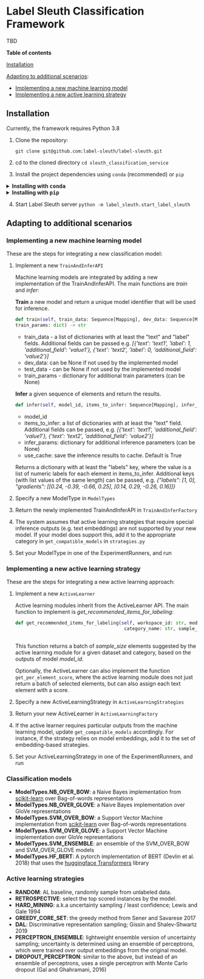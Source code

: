 # Label Sleuth Classification Framework

TBD


**Table of contents**

[Installation](#installation)

[Adapting to additional scenarios](#adapting-to-additional-scenarios):
* [Implementing a new machine learning model](#implementing-a-new-machine-learning-model)
* [Implementing a new active learning strategy](#implementing-a-new-active-learning-strategy)

## Installation
Currently, the framework requires Python 3.8
1. Clone the repository: 

   `git clone git@github.com:label-sleuth/label-sleuth.git`
2. cd to the cloned directory `cd sleuth_classification_service`
3. Install the project dependencies using `conda` (recommended) or `pip`
<details><summary><b>Installing with <tt>conda</tt></b></summary>
<p>

- Install Anaconda https://docs.anaconda.com/anaconda/install/index.html

- Restart your console

- Use the following commands to create a new anaconda environment and install the requirements:
```bash
# Create and activate a virtual environment:
conda create --yes -n sleuth_classification python=3.8
conda activate sleuth_classification
# Install requirements
pip install -r label_sleuth/requirements.txt
```
</p>
</details>
<details><summary><b>Installing with <tt>pip</tt></b></summary>
<p>
Assuming python 3.8 is already installed.

- Install pip https://pip.pypa.io/en/stable/installation/

- Restart your console

- Install requirements:
```bash
pip install -r label_sleuth/requirements.txt
```
</p>
</details>

4. Start Label Sleuth server `python -m label_sleuth.start_label_sleuth`

## Adapting to additional scenarios
### Implementing a new machine learning model
These are the steps for integrating a new classification model:
1. Implement a new `TrainAndInferAPI`

    Machine learning models are integrated by adding a new implementation of the TrainAndInferAPI.
    The main functions are *train* and *infer*:
    
    **Train** a new model and return a unique model identifier that will be used for inference.
    ```python    
    def train(self, train_data: Sequence[Mapping], dev_data: Sequence[Mapping], test_data: Sequence[Mapping], 
    train_params: dict) -> str
   ```
        
    - train_data - a list of dictionaries with at least the "text" and "label" fields. Additional fields can be passed e.g.
    *[{'text': 'text1', 'label': 1, 'additional_field': 'value1'}, {'text': 'text2', 'label': 0, 'additional_field': 'value2'}]*
    - dev_data: can be None if not used by the implemented model
    - test_data - can be None if not used by the implemented model
    - train_params - dictionary for additional train parameters (can be None)

    **Infer** a given sequence of elements and return the results.

    ```python    
    def infer(self, model_id, items_to_infer: Sequence[Mapping], infer_params: dict, use_cache=True) -> dict:
    ```    
    - model_id
    - items_to_infer: a list of dictionaries with at least the "text" field. Additional fields can be passed,
    e.g. *[{'text': 'text1', 'additional_field': 'value1'}, {'text': 'text2', 'additional_field': 'value2'}]*
    - infer_params: dictionary for additional inference parameters (can be None)
    - use_cache: save the inference results to cache. Default is True
    
    Returns a dictionary with at least the "labels" key, where the value is a list of numeric labels for each element in
    items_to_infer.
    Additional keys (with list values of the same length) can be passed,
    e.g. *{"labels": [1, 0], "gradients": [[0.24, -0.39, -0.66, 0.25], [0.14, 0.29, -0.26, 0.16]]}*

2. Specify a new ModelType in `ModelTypes`
3. Return the newly implemented TrainAndInferAPI in `TrainAndInferFactory`
4. The system assumes that active learning strategies that require special inference outputs (e.g. text embeddings)
are not supported by your new model. If your model does support this, add it to the appropriate category 
in `get_compatible_models` in `strategies.py`
5. Set your ModelType in one of the ExperimentRunners, and run

### Implementing a new active learning strategy
These are the steps for integrating a new active learning approach:
1. Implement a new `ActiveLearner`
   
   Active learning modules inherit from the ActiveLearner API.
   The main function to implement is *get_recommended_items_for_labeling*:
   ```python
   def get_recommended_items_for_labeling(self, workspace_id: str, model_id: str, dataset_name: str,
                                           category_name: str, sample_size: int = 1) -> Sequence[TextElement]:
    
   ```    
   This function returns a batch of *sample_size* elements suggested by the active learning module for a given dataset
   and category, based on the outputs of model *model_id*.
   
   Optionally, the ActiveLearner can also implement the function `get_per_element_score`, where the active learning 
   module does not just return a batch of selected elements, but can also assign each text element with a score.

2. Specify a new ActiveLearningStrategy in `ActiveLearningStrategies`
3. Return your new ActiveLearner in `ActiveLearningFactory`
4. If the active learner requires particular outputs from the machine learning model, update `get_compatible_models` 
accordingly. For instance, if the strategy relies on model embeddings, add it to the set of embedding-based strategies.
5. Set your ActiveLearningStrategy in one of the ExperimentRunners, and run

### Classification models
- **ModelTypes.NB_OVER_BOW**: a Naive Bayes implementation from [scikit-learn](https://scikit-learn.org) over Bag-of-words representations
- **ModelTypes.NB_OVER_GLOVE**: a Naive Bayes implementation over GloVe representations
- **ModelTypes.SVM_OVER_BOW**: a Support Vector Machine implementation from [scikit-learn](https://scikit-learn.org) over Bag-of-words representations
- **ModelTypes.SVM_OVER_GLOVE**: a Support Vector Machine implementation over GloVe representations
- **ModelTypes.SVM_ENSEMBLE**: an ensemble of the SVM_OVER_BOW and SVM_OVER_GLOVE models
- **ModelTypes.HF_BERT**: A pytorch implementation of BERT (Devlin et al. 2018) that uses the [huggingface Transformers](https://github.com/huggingface/transformers) library 

### Active learning strategies
- **RANDOM**: AL baseline, randomly sample from unlabeled data.
- **RETROSPECTIVE**: select the top scored instances by the model.
- **HARD_MINING**: a.k.a uncertainty sampling / least confidence; Lewis and Gale 1994
- **GREEDY_CORE_SET**: the greedy method from Sener and Savarese 2017
- **DAL**: Discriminative representation sampling; Gissin and Shalev-Shwartz 2019
- **PERCEPTRON_ENSEMBLE**: lightweight ensemble version of uncertainty sampling; uncertainty is determined
using an ensemble of perceptrons, which were trained over output embeddings from the original model.
- **DROPOUT_PERCEPTRON**: similar to the above, but instead of an ensemble of perceptrons, uses a single perceptron
with Monte Carlo dropout (Gal and Ghahramani, 2016)


